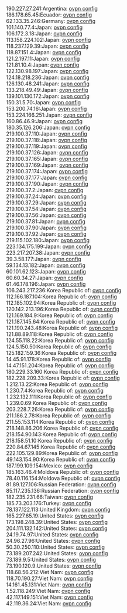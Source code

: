 190.227.27.241:Argentina: [ovpn config](vpn/190_227_27_241.ovpn)  
186.178.65.45:Ecuador: [ovpn config](vpn/186_178_65_45.ovpn)  
62.133.35.246:Germany: [ovpn config](vpn/62_133_35_246.ovpn)  
101.140.77.4:Japan: [ovpn config](vpn/101_140_77_4.ovpn)  
106.172.3.18:Japan: [ovpn config](vpn/106_172_3_18.ovpn)  
113.158.224.102:Japan: [ovpn config](vpn/113_158_224_102.ovpn)  
118.237.129.39:Japan: [ovpn config](vpn/118_237_129_39.ovpn)  
118.87.151.4:Japan: [ovpn config](vpn/118_87_151_4.ovpn)  
121.2.197.11:Japan: [ovpn config](vpn/121_2_197_11.ovpn)  
121.81.10.4:Japan: [ovpn config](vpn/121_81_10_4.ovpn)  
122.130.98.197:Japan: [ovpn config](vpn/122_130_98_197.ovpn)  
124.18.218.236:Japan: [ovpn config](vpn/124_18_218_236.ovpn)  
126.130.48.241:Japan: [ovpn config](vpn/126_130_48_241.ovpn)  
133.218.49.49:Japan: [ovpn config](vpn/133_218_49_49.ovpn)  
139.101.130.172:Japan: [ovpn config](vpn/139_101_130_172.ovpn)  
150.31.5.70:Japan: [ovpn config](vpn/150_31_5_70.ovpn)  
153.200.74.16:Japan: [ovpn config](vpn/153_200_74_16.ovpn)  
153.224.166.251:Japan: [ovpn config](vpn/153_224_166_251.ovpn)  
160.86.46.9:Japan: [ovpn config](vpn/160_86_46_9.ovpn)  
180.35.126.206:Japan: [ovpn config](vpn/180_35_126_206.ovpn)  
219.100.37.110:Japan: [ovpn config](vpn/219_100_37_110.ovpn)  
219.100.37.118:Japan: [ovpn config](vpn/219_100_37_118.ovpn)  
219.100.37.119:Japan: [ovpn config](vpn/219_100_37_119.ovpn)  
219.100.37.126:Japan: [ovpn config](vpn/219_100_37_126.ovpn)  
219.100.37.165:Japan: [ovpn config](vpn/219_100_37_165.ovpn)  
219.100.37.169:Japan: [ovpn config](vpn/219_100_37_169.ovpn)  
219.100.37.174:Japan: [ovpn config](vpn/219_100_37_174.ovpn)  
219.100.37.177:Japan: [ovpn config](vpn/219_100_37_177.ovpn)  
219.100.37.190:Japan: [ovpn config](vpn/219_100_37_190.ovpn)  
219.100.37.2:Japan: [ovpn config](vpn/219_100_37_2.ovpn)  
219.100.37.24:Japan: [ovpn config](vpn/219_100_37_24.ovpn)  
219.100.37.29:Japan: [ovpn config](vpn/219_100_37_29.ovpn)  
219.100.37.54:Japan: [ovpn config](vpn/219_100_37_54.ovpn)  
219.100.37.56:Japan: [ovpn config](vpn/219_100_37_56.ovpn)  
219.100.37.81:Japan: [ovpn config](vpn/219_100_37_81.ovpn)  
219.100.37.90:Japan: [ovpn config](vpn/219_100_37_90.ovpn)  
219.100.37.92:Japan: [ovpn config](vpn/219_100_37_92.ovpn)  
219.115.102.180:Japan: [ovpn config](vpn/219_115_102_180.ovpn)  
223.134.175.199:Japan: [ovpn config](vpn/223_134_175_199.ovpn)  
223.217.207.38:Japan: [ovpn config](vpn/223_217_207_38.ovpn)  
39.3.58.177:Japan: [ovpn config](vpn/39_3_58_177.ovpn)  
59.134.13.182:Japan: [ovpn config](vpn/59_134_13_182.ovpn)  
60.101.62.123:Japan: [ovpn config](vpn/60_101_62_123.ovpn)  
60.60.34.27:Japan: [ovpn config](vpn/60_60_34_27.ovpn)  
61.46.178.196:Japan: [ovpn config](vpn/61_46_178_196.ovpn)  
106.243.217.236:Korea Republic of: [ovpn config](vpn/106_243_217_236.ovpn)  
112.166.187.104:Korea Republic of: [ovpn config](vpn/112_166_187_104.ovpn)  
112.185.102.94:Korea Republic of: [ovpn config](vpn/112_185_102_94.ovpn)  
120.142.213.196:Korea Republic of: [ovpn config](vpn/120_142_213_196.ovpn)  
121.169.184.9:Korea Republic of: [ovpn config](vpn/121_169_184_9.ovpn)  
121.187.145.64:Korea Republic of: [ovpn config](vpn/121_187_145_64.ovpn)  
121.190.243.48:Korea Republic of: [ovpn config](vpn/121_190_243_48.ovpn)  
121.88.89.118:Korea Republic of: [ovpn config](vpn/121_88_89_118.ovpn)  
124.55.118.22:Korea Republic of: [ovpn config](vpn/124_55_118_22.ovpn)  
124.5.150.50:Korea Republic of: [ovpn config](vpn/124_5_150_50.ovpn)  
125.182.159.36:Korea Republic of: [ovpn config](vpn/125_182_159_36.ovpn)  
14.45.91.178:Korea Republic of: [ovpn config](vpn/14_45_91_178.ovpn)  
14.47.151.204:Korea Republic of: [ovpn config](vpn/14_47_151_204.ovpn)  
180.229.33.160:Korea Republic of: [ovpn config](vpn/180_229_33_160.ovpn)  
182.228.209.33:Korea Republic of: [ovpn config](vpn/182_228_209_33.ovpn)  
1.212.13.22:Korea Republic of: [ovpn config](vpn/1_212_13_22.ovpn)  
1.230.7.4:Korea Republic of: [ovpn config](vpn/1_230_7_4.ovpn)  
1.232.132.111:Korea Republic of: [ovpn config](vpn/1_232_132_111.ovpn)  
1.239.0.69:Korea Republic of: [ovpn config](vpn/1_239_0_69.ovpn)  
203.228.7.26:Korea Republic of: [ovpn config](vpn/203_228_7_26.ovpn)  
211.186.2.78:Korea Republic of: [ovpn config](vpn/211_186_2_78.ovpn)  
211.55.153.114:Korea Republic of: [ovpn config](vpn/211_55_153_114.ovpn)  
218.148.86.206:Korea Republic of: [ovpn config](vpn/218_148_86_206.ovpn)  
218.154.90.143:Korea Republic of: [ovpn config](vpn/218_154_90_143.ovpn)  
218.158.51.10:Korea Republic of: [ovpn config](vpn/218_158_51_10.ovpn)  
220.84.67.145:Korea Republic of: [ovpn config](vpn/220_84_67_145.ovpn)  
222.105.129.89:Korea Republic of: [ovpn config](vpn/222_105_129_89.ovpn)  
49.143.154.90:Korea Republic of: [ovpn config](vpn/49_143_154_90.ovpn)  
187.199.109.154:Mexico: [ovpn config](vpn/187_199_109_154.ovpn)  
185.163.46.4:Moldova Republic of: [ovpn config](vpn/185_163_46_4.ovpn)  
78.40.116.154:Moldova Republic of: [ovpn config](vpn/78_40_116_154.ovpn)  
81.89.127.106:Russian Federation: [ovpn config](vpn/81_89_127_106.ovpn)  
85.117.235.136:Russian Federation: [ovpn config](vpn/85_117_235_136.ovpn)  
182.235.231.66:Taiwan: [ovpn config](vpn/182_235_231_66.ovpn)  
185.73.203.176:Turkey: [ovpn config](vpn/185_73_203_176.ovpn)  
78.137.122.113:United Kingdom: [ovpn config](vpn/78_137_122_113.ovpn)  
165.227.65.19:United States: [ovpn config](vpn/165_227_65_19.ovpn)  
173.198.248.39:United States: [ovpn config](vpn/173_198_248_39.ovpn)  
204.111.132.142:United States: [ovpn config](vpn/204_111_132_142.ovpn)  
24.19.74.97:United States: [ovpn config](vpn/24_19_74_97.ovpn)  
24.96.27.96:United States: [ovpn config](vpn/24_96_27_96.ovpn)  
50.30.250.110:United States: [ovpn config](vpn/50_30_250_110.ovpn)  
73.189.207.242:United States: [ovpn config](vpn/73_189_207_242.ovpn)  
73.189.9.5:United States: [ovpn config](vpn/73_189_9_5.ovpn)  
73.190.120.9:United States: [ovpn config](vpn/73_190_120_9.ovpn)  
118.68.56.212:Viet Nam: [ovpn config](vpn/118_68_56_212.ovpn)  
118.70.190.27:Viet Nam: [ovpn config](vpn/118_70_190_27.ovpn)  
14.161.45.131:Viet Nam: [ovpn config](vpn/14_161_45_131.ovpn)  
1.52.118.249:Viet Nam: [ovpn config](vpn/1_52_118_249.ovpn)  
42.117.149.151:Viet Nam: [ovpn config](vpn/42_117_149_151.ovpn)  
42.119.36.24:Viet Nam: [ovpn config](vpn/42_119_36_24.ovpn)  
